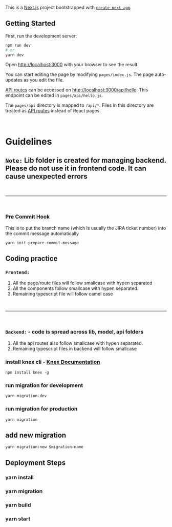 This is a [Next.js](https://nextjs.org/) project bootstrapped with [`create-next-app`](https://github.com/vercel/next.js/tree/canary/packages/create-next-app).

## Getting Started

First, run the development server:

```bash
npm run dev
# or
yarn dev
```

Open [http://localhost:3000](http://localhost:3000) with your browser to see the result.

You can start editing the page by modifying `pages/index.js`. The page auto-updates as you edit the file.

[API routes](https://nextjs.org/docs/api-routes/introduction) can be accessed on [http://localhost:3000/api/hello](http://localhost:3000/api/hello). This endpoint can be edited in `pages/api/hello.js`.

The `pages/api` directory is mapped to `/api/*`. Files in this directory are treated as [API routes](https://nextjs.org/docs/api-routes/introduction) instead of React pages.

<br>

# Guidelines

## `Note:` Lib folder is created for managing backend. Please do not use it in frontend code. It can cause unexpected errors

<br>

---

<br>

### Pre Commit Hook

This is to put the branch name (which is usually the JIRA ticket number) into the commit message automatically

```
yarn init-prepare-commit-message
```

## Coding practice

### `Frontend:`

1. All the page/route files will follow smallcase with hypen separated
2. All the components follow smallcase with hypen separated.
3. Remaining typescript file will follow camel case

<br>

---

<br>

### `Backend:` - code is spread across lib, model, api folders

1. All the api routes also follow smallcase with hypen separated.
2. Remaining typescript files in backend will follow smallcase

### install knex cli - [Knex Documentation](https://knexjs.org/#Migrations)

```
npm install knex -g
```

### run migration for development

```
yarn migration-dev
```

### run migration for production

```
yarn migration
```

## add new migration

```
yarn migration:new $migration-name
```

## Deployment Steps

### yarn install

### yarn migration

### yarn build

### yarn start

